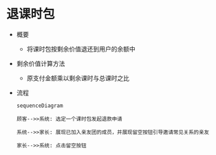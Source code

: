 # 退课时包

* 概要
	* 将课时包按剩余价值退还到用户的余额中

* 剩余价值计算方法
	* 原支付金额乘以剩余课时与总课时之比

* 流程
	```mermaid
	sequenceDiagram

	顾客-->>系统: 选定一个课时包发起退款申请

	系统-->>家长: 展现已加入亲友团的成员，并展现留空按钮引导邀请常见关系的亲友

	家长-->>系统: 点击留空按钮
	```
<!--stackedit_data:
eyJoaXN0b3J5IjpbNzM3NTcyMzE3XX0=
-->